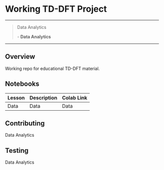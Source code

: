 # Working TD-DFT Project

---

> Data Analytics
>
> \- **Data Analytics**

---

## Overview
Working repo for educational TD-DFT material.

## Notebooks

| Lesson | Description | Colab Link |
| ------ | ----------- | ---------- |
| Data   | Data        | Data       |

## Contributing
Data Analytics

## Testing
Data Analytics

